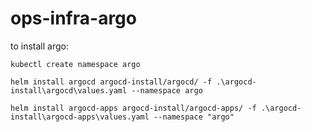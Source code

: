 # ops-infra-argo

to install argo: 

```
kubectl create namespace argo

helm install argocd argocd-install/argocd/ -f .\argocd-install\argocd\values.yaml --namespace argo

helm install argocd-apps argocd-install/argocd-apps/ -f .\argocd-install\argocd-apps\values.yaml --namespace "argo"
```